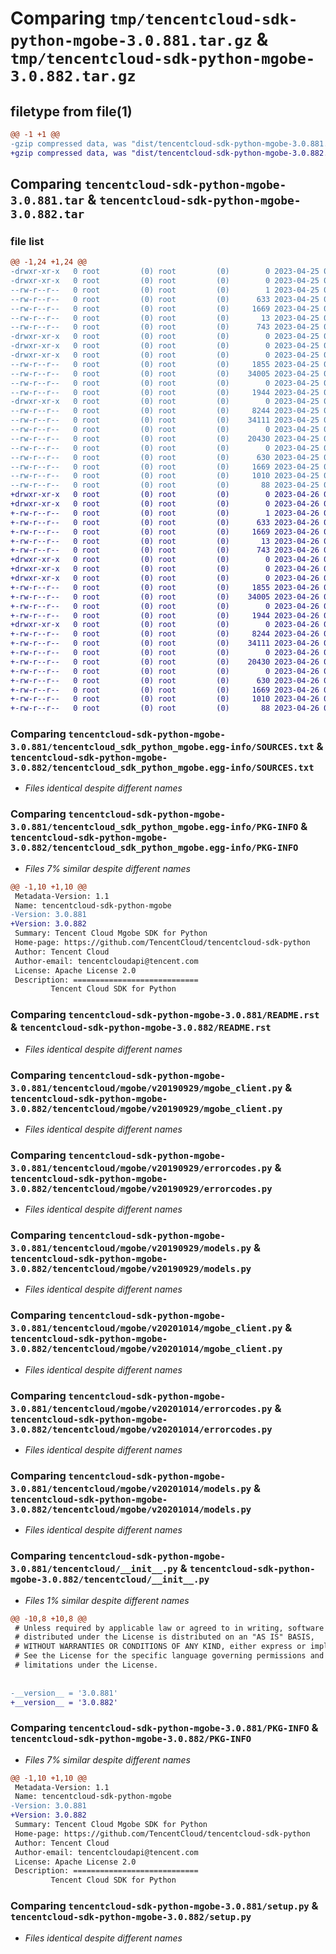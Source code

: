 # Comparing `tmp/tencentcloud-sdk-python-mgobe-3.0.881.tar.gz` & `tmp/tencentcloud-sdk-python-mgobe-3.0.882.tar.gz`

## filetype from file(1)

```diff
@@ -1 +1 @@
-gzip compressed data, was "dist/tencentcloud-sdk-python-mgobe-3.0.881.tar", last modified: Tue Apr 25 00:45:00 2023, max compression
+gzip compressed data, was "dist/tencentcloud-sdk-python-mgobe-3.0.882.tar", last modified: Wed Apr 26 03:38:22 2023, max compression
```

## Comparing `tencentcloud-sdk-python-mgobe-3.0.881.tar` & `tencentcloud-sdk-python-mgobe-3.0.882.tar`

### file list

```diff
@@ -1,24 +1,24 @@
-drwxr-xr-x   0 root         (0) root         (0)        0 2023-04-25 00:45:00.000000 tencentcloud-sdk-python-mgobe-3.0.881/
-drwxr-xr-x   0 root         (0) root         (0)        0 2023-04-25 00:45:00.000000 tencentcloud-sdk-python-mgobe-3.0.881/tencentcloud_sdk_python_mgobe.egg-info/
--rw-r--r--   0 root         (0) root         (0)        1 2023-04-25 00:45:00.000000 tencentcloud-sdk-python-mgobe-3.0.881/tencentcloud_sdk_python_mgobe.egg-info/dependency_links.txt
--rw-r--r--   0 root         (0) root         (0)      633 2023-04-25 00:45:00.000000 tencentcloud-sdk-python-mgobe-3.0.881/tencentcloud_sdk_python_mgobe.egg-info/SOURCES.txt
--rw-r--r--   0 root         (0) root         (0)     1669 2023-04-25 00:45:00.000000 tencentcloud-sdk-python-mgobe-3.0.881/tencentcloud_sdk_python_mgobe.egg-info/PKG-INFO
--rw-r--r--   0 root         (0) root         (0)       13 2023-04-25 00:45:00.000000 tencentcloud-sdk-python-mgobe-3.0.881/tencentcloud_sdk_python_mgobe.egg-info/top_level.txt
--rw-r--r--   0 root         (0) root         (0)      743 2023-04-25 00:45:00.000000 tencentcloud-sdk-python-mgobe-3.0.881/README.rst
-drwxr-xr-x   0 root         (0) root         (0)        0 2023-04-25 00:45:00.000000 tencentcloud-sdk-python-mgobe-3.0.881/tencentcloud/
-drwxr-xr-x   0 root         (0) root         (0)        0 2023-04-25 00:45:00.000000 tencentcloud-sdk-python-mgobe-3.0.881/tencentcloud/mgobe/
-drwxr-xr-x   0 root         (0) root         (0)        0 2023-04-25 00:45:00.000000 tencentcloud-sdk-python-mgobe-3.0.881/tencentcloud/mgobe/v20190929/
--rw-r--r--   0 root         (0) root         (0)     1855 2023-04-25 00:45:00.000000 tencentcloud-sdk-python-mgobe-3.0.881/tencentcloud/mgobe/v20190929/mgobe_client.py
--rw-r--r--   0 root         (0) root         (0)    34005 2023-04-25 00:45:00.000000 tencentcloud-sdk-python-mgobe-3.0.881/tencentcloud/mgobe/v20190929/errorcodes.py
--rw-r--r--   0 root         (0) root         (0)        0 2023-04-25 00:45:00.000000 tencentcloud-sdk-python-mgobe-3.0.881/tencentcloud/mgobe/v20190929/__init__.py
--rw-r--r--   0 root         (0) root         (0)     1944 2023-04-25 00:45:00.000000 tencentcloud-sdk-python-mgobe-3.0.881/tencentcloud/mgobe/v20190929/models.py
-drwxr-xr-x   0 root         (0) root         (0)        0 2023-04-25 00:45:00.000000 tencentcloud-sdk-python-mgobe-3.0.881/tencentcloud/mgobe/v20201014/
--rw-r--r--   0 root         (0) root         (0)     8244 2023-04-25 00:45:00.000000 tencentcloud-sdk-python-mgobe-3.0.881/tencentcloud/mgobe/v20201014/mgobe_client.py
--rw-r--r--   0 root         (0) root         (0)    34111 2023-04-25 00:45:00.000000 tencentcloud-sdk-python-mgobe-3.0.881/tencentcloud/mgobe/v20201014/errorcodes.py
--rw-r--r--   0 root         (0) root         (0)        0 2023-04-25 00:45:00.000000 tencentcloud-sdk-python-mgobe-3.0.881/tencentcloud/mgobe/v20201014/__init__.py
--rw-r--r--   0 root         (0) root         (0)    20430 2023-04-25 00:45:00.000000 tencentcloud-sdk-python-mgobe-3.0.881/tencentcloud/mgobe/v20201014/models.py
--rw-r--r--   0 root         (0) root         (0)        0 2023-04-25 00:45:00.000000 tencentcloud-sdk-python-mgobe-3.0.881/tencentcloud/mgobe/__init__.py
--rw-r--r--   0 root         (0) root         (0)      630 2023-04-25 00:45:00.000000 tencentcloud-sdk-python-mgobe-3.0.881/tencentcloud/__init__.py
--rw-r--r--   0 root         (0) root         (0)     1669 2023-04-25 00:45:00.000000 tencentcloud-sdk-python-mgobe-3.0.881/PKG-INFO
--rw-r--r--   0 root         (0) root         (0)     1010 2023-04-25 00:45:00.000000 tencentcloud-sdk-python-mgobe-3.0.881/setup.py
--rw-r--r--   0 root         (0) root         (0)       88 2023-04-25 00:45:00.000000 tencentcloud-sdk-python-mgobe-3.0.881/setup.cfg
+drwxr-xr-x   0 root         (0) root         (0)        0 2023-04-26 03:38:22.000000 tencentcloud-sdk-python-mgobe-3.0.882/
+drwxr-xr-x   0 root         (0) root         (0)        0 2023-04-26 03:38:22.000000 tencentcloud-sdk-python-mgobe-3.0.882/tencentcloud_sdk_python_mgobe.egg-info/
+-rw-r--r--   0 root         (0) root         (0)        1 2023-04-26 03:38:22.000000 tencentcloud-sdk-python-mgobe-3.0.882/tencentcloud_sdk_python_mgobe.egg-info/dependency_links.txt
+-rw-r--r--   0 root         (0) root         (0)      633 2023-04-26 03:38:22.000000 tencentcloud-sdk-python-mgobe-3.0.882/tencentcloud_sdk_python_mgobe.egg-info/SOURCES.txt
+-rw-r--r--   0 root         (0) root         (0)     1669 2023-04-26 03:38:22.000000 tencentcloud-sdk-python-mgobe-3.0.882/tencentcloud_sdk_python_mgobe.egg-info/PKG-INFO
+-rw-r--r--   0 root         (0) root         (0)       13 2023-04-26 03:38:22.000000 tencentcloud-sdk-python-mgobe-3.0.882/tencentcloud_sdk_python_mgobe.egg-info/top_level.txt
+-rw-r--r--   0 root         (0) root         (0)      743 2023-04-26 03:38:22.000000 tencentcloud-sdk-python-mgobe-3.0.882/README.rst
+drwxr-xr-x   0 root         (0) root         (0)        0 2023-04-26 03:38:22.000000 tencentcloud-sdk-python-mgobe-3.0.882/tencentcloud/
+drwxr-xr-x   0 root         (0) root         (0)        0 2023-04-26 03:38:22.000000 tencentcloud-sdk-python-mgobe-3.0.882/tencentcloud/mgobe/
+drwxr-xr-x   0 root         (0) root         (0)        0 2023-04-26 03:38:22.000000 tencentcloud-sdk-python-mgobe-3.0.882/tencentcloud/mgobe/v20190929/
+-rw-r--r--   0 root         (0) root         (0)     1855 2023-04-26 03:38:22.000000 tencentcloud-sdk-python-mgobe-3.0.882/tencentcloud/mgobe/v20190929/mgobe_client.py
+-rw-r--r--   0 root         (0) root         (0)    34005 2023-04-26 03:38:22.000000 tencentcloud-sdk-python-mgobe-3.0.882/tencentcloud/mgobe/v20190929/errorcodes.py
+-rw-r--r--   0 root         (0) root         (0)        0 2023-04-26 03:38:22.000000 tencentcloud-sdk-python-mgobe-3.0.882/tencentcloud/mgobe/v20190929/__init__.py
+-rw-r--r--   0 root         (0) root         (0)     1944 2023-04-26 03:38:22.000000 tencentcloud-sdk-python-mgobe-3.0.882/tencentcloud/mgobe/v20190929/models.py
+drwxr-xr-x   0 root         (0) root         (0)        0 2023-04-26 03:38:22.000000 tencentcloud-sdk-python-mgobe-3.0.882/tencentcloud/mgobe/v20201014/
+-rw-r--r--   0 root         (0) root         (0)     8244 2023-04-26 03:38:22.000000 tencentcloud-sdk-python-mgobe-3.0.882/tencentcloud/mgobe/v20201014/mgobe_client.py
+-rw-r--r--   0 root         (0) root         (0)    34111 2023-04-26 03:38:22.000000 tencentcloud-sdk-python-mgobe-3.0.882/tencentcloud/mgobe/v20201014/errorcodes.py
+-rw-r--r--   0 root         (0) root         (0)        0 2023-04-26 03:38:22.000000 tencentcloud-sdk-python-mgobe-3.0.882/tencentcloud/mgobe/v20201014/__init__.py
+-rw-r--r--   0 root         (0) root         (0)    20430 2023-04-26 03:38:22.000000 tencentcloud-sdk-python-mgobe-3.0.882/tencentcloud/mgobe/v20201014/models.py
+-rw-r--r--   0 root         (0) root         (0)        0 2023-04-26 03:38:22.000000 tencentcloud-sdk-python-mgobe-3.0.882/tencentcloud/mgobe/__init__.py
+-rw-r--r--   0 root         (0) root         (0)      630 2023-04-26 03:38:22.000000 tencentcloud-sdk-python-mgobe-3.0.882/tencentcloud/__init__.py
+-rw-r--r--   0 root         (0) root         (0)     1669 2023-04-26 03:38:22.000000 tencentcloud-sdk-python-mgobe-3.0.882/PKG-INFO
+-rw-r--r--   0 root         (0) root         (0)     1010 2023-04-26 03:38:22.000000 tencentcloud-sdk-python-mgobe-3.0.882/setup.py
+-rw-r--r--   0 root         (0) root         (0)       88 2023-04-26 03:38:22.000000 tencentcloud-sdk-python-mgobe-3.0.882/setup.cfg
```

### Comparing `tencentcloud-sdk-python-mgobe-3.0.881/tencentcloud_sdk_python_mgobe.egg-info/SOURCES.txt` & `tencentcloud-sdk-python-mgobe-3.0.882/tencentcloud_sdk_python_mgobe.egg-info/SOURCES.txt`

 * *Files identical despite different names*

### Comparing `tencentcloud-sdk-python-mgobe-3.0.881/tencentcloud_sdk_python_mgobe.egg-info/PKG-INFO` & `tencentcloud-sdk-python-mgobe-3.0.882/tencentcloud_sdk_python_mgobe.egg-info/PKG-INFO`

 * *Files 7% similar despite different names*

```diff
@@ -1,10 +1,10 @@
 Metadata-Version: 1.1
 Name: tencentcloud-sdk-python-mgobe
-Version: 3.0.881
+Version: 3.0.882
 Summary: Tencent Cloud Mgobe SDK for Python
 Home-page: https://github.com/TencentCloud/tencentcloud-sdk-python
 Author: Tencent Cloud
 Author-email: tencentcloudapi@tencent.com
 License: Apache License 2.0
 Description: ============================
         Tencent Cloud SDK for Python
```

### Comparing `tencentcloud-sdk-python-mgobe-3.0.881/README.rst` & `tencentcloud-sdk-python-mgobe-3.0.882/README.rst`

 * *Files identical despite different names*

### Comparing `tencentcloud-sdk-python-mgobe-3.0.881/tencentcloud/mgobe/v20190929/mgobe_client.py` & `tencentcloud-sdk-python-mgobe-3.0.882/tencentcloud/mgobe/v20190929/mgobe_client.py`

 * *Files identical despite different names*

### Comparing `tencentcloud-sdk-python-mgobe-3.0.881/tencentcloud/mgobe/v20190929/errorcodes.py` & `tencentcloud-sdk-python-mgobe-3.0.882/tencentcloud/mgobe/v20190929/errorcodes.py`

 * *Files identical despite different names*

### Comparing `tencentcloud-sdk-python-mgobe-3.0.881/tencentcloud/mgobe/v20190929/models.py` & `tencentcloud-sdk-python-mgobe-3.0.882/tencentcloud/mgobe/v20190929/models.py`

 * *Files identical despite different names*

### Comparing `tencentcloud-sdk-python-mgobe-3.0.881/tencentcloud/mgobe/v20201014/mgobe_client.py` & `tencentcloud-sdk-python-mgobe-3.0.882/tencentcloud/mgobe/v20201014/mgobe_client.py`

 * *Files identical despite different names*

### Comparing `tencentcloud-sdk-python-mgobe-3.0.881/tencentcloud/mgobe/v20201014/errorcodes.py` & `tencentcloud-sdk-python-mgobe-3.0.882/tencentcloud/mgobe/v20201014/errorcodes.py`

 * *Files identical despite different names*

### Comparing `tencentcloud-sdk-python-mgobe-3.0.881/tencentcloud/mgobe/v20201014/models.py` & `tencentcloud-sdk-python-mgobe-3.0.882/tencentcloud/mgobe/v20201014/models.py`

 * *Files identical despite different names*

### Comparing `tencentcloud-sdk-python-mgobe-3.0.881/tencentcloud/__init__.py` & `tencentcloud-sdk-python-mgobe-3.0.882/tencentcloud/__init__.py`

 * *Files 1% similar despite different names*

```diff
@@ -10,8 +10,8 @@
 # Unless required by applicable law or agreed to in writing, software
 # distributed under the License is distributed on an "AS IS" BASIS,
 # WITHOUT WARRANTIES OR CONDITIONS OF ANY KIND, either express or implied.
 # See the License for the specific language governing permissions and
 # limitations under the License.
 
 
-__version__ = '3.0.881'
+__version__ = '3.0.882'
```

### Comparing `tencentcloud-sdk-python-mgobe-3.0.881/PKG-INFO` & `tencentcloud-sdk-python-mgobe-3.0.882/PKG-INFO`

 * *Files 7% similar despite different names*

```diff
@@ -1,10 +1,10 @@
 Metadata-Version: 1.1
 Name: tencentcloud-sdk-python-mgobe
-Version: 3.0.881
+Version: 3.0.882
 Summary: Tencent Cloud Mgobe SDK for Python
 Home-page: https://github.com/TencentCloud/tencentcloud-sdk-python
 Author: Tencent Cloud
 Author-email: tencentcloudapi@tencent.com
 License: Apache License 2.0
 Description: ============================
         Tencent Cloud SDK for Python
```

### Comparing `tencentcloud-sdk-python-mgobe-3.0.881/setup.py` & `tencentcloud-sdk-python-mgobe-3.0.882/setup.py`

 * *Files identical despite different names*

